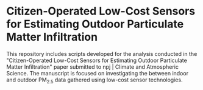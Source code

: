 # Citizen-Operated Low-Cost Sensors for Estimating Outdoor Particulate Matter Infiltration

This repository includes scripts developed for the analysis conducted in the "Citizen-Operated Low-Cost Sensors for Estimating Outdoor Particulate Matter Infiltration" paper submitted to npj | Climate and Atmospheric Science. 
The manuscript is focused on investigating the between indoor and outdoor PM<sub>2.5</sub> data gathered using low-cost sensor technologies. 
